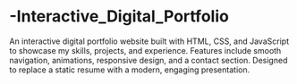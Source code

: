 # -Interactive_Digital_Portfolio
An interactive digital portfolio website built with HTML, CSS, and JavaScript to showcase my skills, projects, and experience. Features include smooth navigation, animations, responsive design, and a contact section. Designed to replace a static resume with a modern, engaging presentation.
